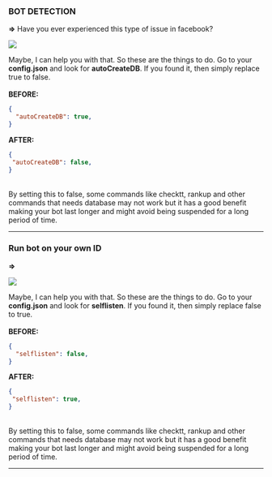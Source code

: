### BOT DETECTION
__=>__ Have you ever experienced this type of issue in facebook?
  
<img align="center" src="https://i.ibb.co/4SChsvH/facebook.jpg">

Maybe, I can help you with that. So these are the things to do. Go to your **config.json** and look for **autoCreateDB**. If you found it, then simply replace true to false.
<br><br>
__BEFORE:__
```json
{
  "autoCreateDB": true,
}
```
__AFTER:__
```json
{
 "autoCreateDB": false,
}
```
<br>
By setting this to false, some commands like checktt, rankup and other commands that needs database may not work but it has a good benefit making your bot last longer and might avoid being suspended for a long period of time.

---
### Run bot on your own ID
__=>__ 
  
<img align="center" src="https://i.imgur.com/gJGPC5w.jpeg">

Maybe, I can help you with that. So these are the things to do. Go to your **config.json** and look for **selflisten**. If you found it, then simply replace false to true.
<br><br>
__BEFORE:__
```json
{
  "selflisten": false,
}
```
__AFTER:__
```json
{
 "selflisten": true,
}
```
<br>
By setting this to false, some commands like checktt, rankup and other commands that needs database may not work but it has a good benefit making your bot last longer and might avoid being suspended for a long period of time.

---

